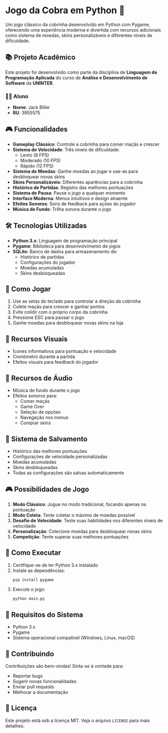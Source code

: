 # Jogo da Cobra em Python 🐍

Um jogo clássico da cobrinha desenvolvido em Python com Pygame, oferecendo uma experiência moderna e divertida com recursos adicionais como sistema de moedas, skins personalizáveis e diferentes níveis de dificuldade.

## 📚 Projeto Acadêmico

Este projeto foi desenvolvido como parte da disciplina de **Linguagem de Programação Aplicada** do curso de **Análise e Desenvolvimento de Software** da **UNINTER**.

### 👨‍🎓 Aluno
- **Nome**: Jack Biller
- **RU**: 3955575

## 🎮 Funcionalidades

- **Gameplay Clássico**: Controle a cobrinha para comer maçãs e crescer
- **Sistema de Velocidade**: Três níveis de dificuldade:
  - Lento (8 FPS)
  - Moderado (10 FPS)
  - Rápido (12 FPS)
- **Sistema de Moedas**: Ganhe moedas ao jogar e use-as para desbloquear novas skins
- **Skins Personalizáveis**: Diferentes aparências para a cobrinha
- **Histórico de Partidas**: Registro das melhores pontuações
- **Sistema de Pausa**: Pause o jogo a qualquer momento
- **Interface Moderna**: Menus intuitivos e design atraente
- **Efeitos Sonoros**: Sons de feedback para ações do jogador
- **Música de Fundo**: Trilha sonora durante o jogo

## 🛠️ Tecnologias Utilizadas

- **Python 3.x**: Linguagem de programação principal
- **Pygame**: Biblioteca para desenvolvimento de jogos
- **SQLite**: Banco de dados para armazenamento de:
  - Histórico de partidas
  - Configurações do jogador
  - Moedas acumuladas
  - Skins desbloqueadas

## 🎯 Como Jogar

1. Use as setas do teclado para controlar a direção da cobrinha
2. Colete maçãs para crescer e ganhar pontos
3. Evite colidir com o próprio corpo da cobrinha
4. Pressione ESC para pausar o jogo
5. Ganhe moedas para desbloquear novas skins na loja

## 🎨 Recursos Visuais

- Ícones informativos para pontuação e velocidade
- Cronômetro durante a partida
- Efeitos visuais para feedback do jogador

## 🎵 Recursos de Áudio

- Música de fundo durante o jogo
- Efeitos sonoros para:
  - Comer maçãs
  - Game Over
  - Seleção de opções
  - Navegação nos menus
  - Comprar skins

## 💾 Sistema de Salvamento

- Histórico das melhores pontuações
- Configurações de velocidade personalizadas
- Moedas acumuladas
- Skins desbloqueadas
- Todas as configurações são salvas automaticamente

## 🎮 Possibilidades de Jogo

1. **Modo Clássico**: Jogue no modo tradicional, focando apenas na pontuação
2. **Modo Coleta**: Tente coletar o máximo de moedas possível
3. **Desafio de Velocidade**: Teste suas habilidades nos diferentes níveis de velocidade
4. **Personalização**: Colecione moedas para desbloquear novas skins
5. **Competição**: Tente superar suas melhores pontuações

## 🚀 Como Executar

1. Certifique-se de ter Python 3.x instalado
2. Instale as dependências:
   ```bash
   pip install pygame
   ```
3. Execute o jogo:
   ```bash
   python main.py
   ```

## 📝 Requisitos do Sistema

- Python 3.x
- Pygame
- Sistema operacional compatível (Windows, Linux, macOS)

## 🤝 Contribuindo

Contribuições são bem-vindas! Sinta-se à vontade para:
- Reportar bugs
- Sugerir novas funcionalidades
- Enviar pull requests
- Melhorar a documentação

## 📄 Licença

Este projeto está sob a licença MIT. Veja o arquivo `LICENSE` para mais detalhes. 